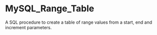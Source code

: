 # MySQL_Range_Table
A SQL procedure to create a table of range values from a start, end and increment parameters.
